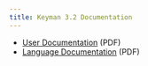 ```yaml
---
title: Keyman 3.2 Documentation
---
```


* [User Documentation](keyman32.pdf) (PDF)
* [Language Documentation](km32lang.pdf) (PDF)
